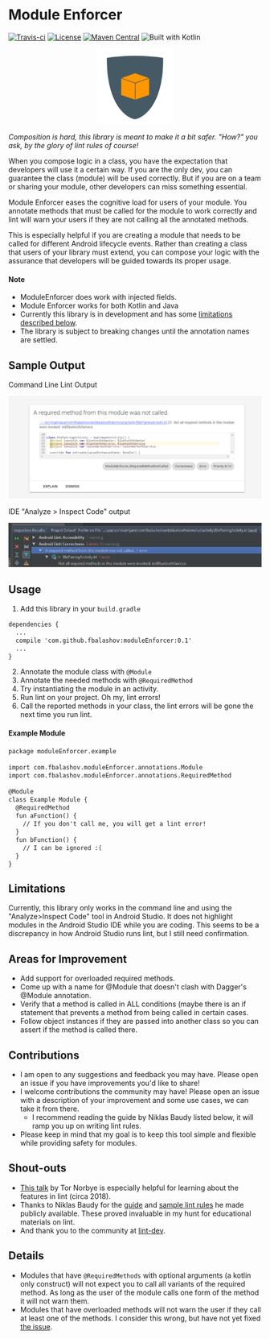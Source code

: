 # Module Enforcer

[![Travis-ci](https://api.travis-ci.org/Fbalashov/ModuleEnforcer.svg)](https://travis-ci.org/Fbalashov/ModuleEnforcer)
[![License](http://img.shields.io/:license-apache-blue.svg)](http://www.apache.org/licenses/LICENSE-2.0.html)
[![Maven Central](https://maven-badges.herokuapp.com/maven-central/com.github.fbalashov/moduleEnforcer/badge.svg)](https://maven-badges.herokuapp.com/maven-central/com.github.fbalashov/moduleEnforcer)
![Built with Kotlin](https://img.shields.io/badge/built%20with-Kotlin-orange.svg)

<p align="center">
    <img src="moduleEnforcer.png" alt="Module Enforcer Logo" width="150" height="150"/>
</p>

*Composition is hard, this library is meant to make it a bit safer. "How?" you ask, by the
glory of lint rules of course!*

When you compose logic in a class, you have the expectation that developers will use it a certain way.
If you are the only dev, you can guarantee the class (module) will be used correctly. But if you are on a
team or sharing your module, other developers can miss something essential.

Module Enforcer eases the cognitive load for users of your module. You annotate methods that must be called
for the module to work correctly and lint will warn your users if they are not calling all the annotated methods.

This is especially helpful if you are creating a module that needs to be called for different Android lifecycle events.
Rather than creating a class that users of your library must extend, you can compose your logic with the assurance
that developers will be guided towards its proper usage.

#### Note

* ModuleEnforcer does work with injected fields.
* Module Enforcer works for both Kotlin and Java
* Currently this library is in development and has some [limitations described below](#limitations).
* The library is subject to breaking changes until the annotation names are settled.

## Sample Output
Command Line Lint Output

![Module Enforcer Lint Output](./moduleEnforcer-LintOutput.PNG "Module Enforcer Lint Output")

IDE "Analyze > Inspect Code" output

![Module Enforcer IDE Inpsection Output](./moduleEnforcer-IDEInspection.PNG "Module Enforcer IDE Inpsection Output")

## Usage

1) Add this library in your `build.gradle`
```
dependencies {
  ...
  compile 'com.github.fbalashov:moduleEnforcer:0.1'
  ...
}
```
2) Annotate the module class with `@Module`
3) Annotate the needed methods with `@RequiredMethod`
4) Try instantiating the module in an activity.
5) Run lint on your project. Oh my, lint errors!
5) Call the reported methods in your class, the lint errors will be gone the next time you run lint.

#### Example Module

```
package moduleEnforcer.example

import com.fbalashov.moduleEnforcer.annotations.Module
import com.fbalashov.moduleEnforcer.annotations.RequiredMethod

@Module
class Example Module {
  @RequiredMethod
  fun aFunction() {
    // If you don't call me, you will get a lint error!
  }
  fun bFunction() {
    // I can be ignored :(
  }
}
```

## Limitations
Currently, this library only works in the command line and using the "Analyze>Inspect Code" tool in Android Studio.
It does not highlight modules in the Android Studio IDE while you are coding. This seems to be a discrepancy in how
Android Studio runs lint, but I still need confirmation.

## Areas for Improvement
* Add support for overloaded required methods.
* Come up with a name for @Module that doesn't clash with Dagger's @Module annotation.
* Verify that a method is called in ALL conditions (maybe there is an if statement that prevents a method from being called in certain cases.
* Follow object instances if they are passed into another class so you can assert if the method is called there.

## Contributions
* I am open to any suggestions and feedback you may have. Please open an issue if you have improvements you'd like to share!
* I welcome contributions the community may have! Please open an issue with a description of your improvement and some use cases, we can take it from there.
  * I recommend reading the guide by Niklas Baudy listed below, it will ramp you up on writing lint rules.
* Please keep in mind that my goal is to keep this tool simple and flexible while providing safety for modules.

## Shout-outs
* [This talk](https://www.youtube.com/watch?v=p8yX5-lPS6o) by Tor Norbye is especially helpful for learning about
the features in lint (circa 2018).
* Thanks to Niklas Baudy for the [guide](https://medium.com/@vanniktech/writing-your-first-lint-check-39ad0e90b9e6)
and [sample lint rules](https://github.com/vanniktech/lint-rules/) he made publicly available.
These proved invaluable in my hunt for educational materials on lint.
* And thank you to the community at [lint-dev](https://groups.google.com/forum/#!forum/lint-dev).

## Details
* Modules that have `@RequiredMethods` with optional arguments (a kotlin only construct) will not expect you to
call all variants of the required method. As long as the user of the module calls one form of the method it will not warn them.
* Modules that have overloaded methods will not warn the user if they call at least one of the methods. I consider this wrong,
but have not yet fixed [the issue](https://github.com/Fbalashov/ModuleEnforcer/issues/3).

